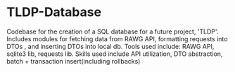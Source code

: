 # TLDP-Database
Codebase for the creation of a SQL database for a future project, 'TLDP'. Includes modules for fetching data from RAWG API, formatting requests into DTOs , and inserting DTOs into local db. Tools used include: RAWG API, sqlite3 lib, requests lib. Skills used include API utilization,  DTO abstraction,  batch + transaction insert(including rollbacks)
